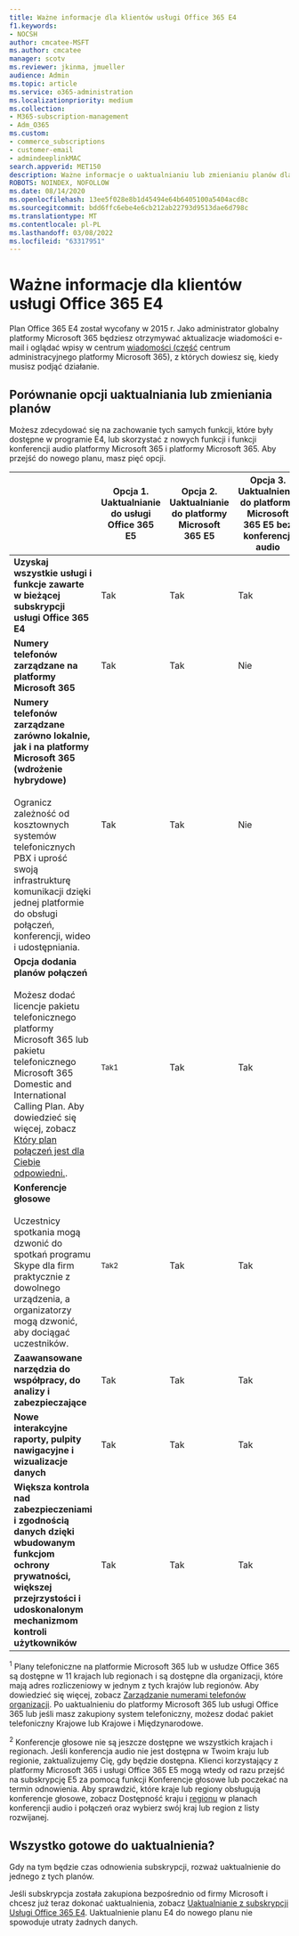 ```yaml
---
title: Ważne informacje dla klientów usługi Office 365 E4
f1.keywords:
- NOCSH
author: cmcatee-MSFT
ms.author: cmcatee
manager: scotv
ms.reviewer: jkinma, jmueller
audience: Admin
ms.topic: article
ms.service: o365-administration
ms.localizationpriority: medium
ms.collection:
- M365-subscription-management
- Adm_O365
ms.custom:
- commerce_subscriptions
- customer-email
- admindeeplinkMAC
search.appverid: MET150
description: Ważne informacje o uaktualnianiu lub zmienianiu planów dla klientów z subskrypcją usługi Office 365 E4.
ROBOTS: NOINDEX, NOFOLLOW
ms.date: 08/14/2020
ms.openlocfilehash: 13ee5f028e8b1d45494e64b6405100a5404acd8c
ms.sourcegitcommit: bdd6ffc6ebe4e6cb212ab22793d9513dae6d798c
ms.translationtype: MT
ms.contentlocale: pl-PL
ms.lasthandoff: 03/08/2022
ms.locfileid: "63317951"
---
```

# <a name="important-information-for-office-365-e4-customers"></a>Ważne informacje dla klientów usługi Office 365 E4

Plan Office 365 E4 został wycofany w 2015 r. Jako administrator globalny platformy Microsoft 365 będziesz otrzymywać aktualizacje wiadomości e-mail i oglądać wpisy w centrum <a href="https://go.microsoft.com/fwlink/p/?linkid=2070717" target="_blank">wiadomości (część</a> centrum administracyjnego platformy Microsoft 365), z których dowiesz się, kiedy musisz podjąć działanie.

## <a name="compare-your-options-for-upgrading-or-changing-plans"></a>Porównanie opcji uaktualniania lub zmieniania planów

Możesz zdecydować się na zachowanie tych samych funkcji, które były dostępne w programie E4, lub skorzystać z nowych funkcji i funkcji konferencji audio platformy Microsoft 365 i platformy Microsoft 365. Aby przejść do nowego planu, masz pięć opcji.

|  | Opcja 1. Uaktualnianie do usługi Office 365 E5 | Opcja 2. Uaktualnianie do platformy Microsoft 365 E5 | Opcja 3. Uaktualnienie do platformy Microsoft 365 E5 bez konferencji audio | Opcja 4. Zmiana na Office 365 E3 | Opcja 5. Zmiana na Microsoft 365 E3 |
|-|-|-|-|-|-|
| **Uzyskaj wszystkie usługi i funkcje zawarte w bieżącej subskrypcji usługi Office 365 E4** | Tak | Tak | Tak | Nie | Nie |
| **Numery telefonów zarządzane na platformy Microsoft 365** | Tak | Tak | Nie | Nie | Nie |
| **Numery telefonów zarządzane zarówno lokalnie, jak i na platformy Microsoft 365 (wdrożenie hybrydowe)**<br/><br/>Ogranicz zależność od kosztownych systemów telefonicznych PBX i uprość swoją infrastrukturę komunikacji dzięki jednej platformie do obsługi połączeń, konferencji, wideo i udostępniania. | Tak | Tak | Nie | Nie | Nie |
| **Opcja dodania planów połączeń**<br/><br/>Możesz dodać licencje pakietu telefonicznego platformy Microsoft 365 lub pakietu telefonicznego Microsoft 365 Domestic and International Calling Plan. Aby dowiedzieć się więcej, zobacz [Który plan połączeń jest dla Ciebie odpowiedni.](/MicrosoftTeams/calling-plan-landing-page). | <sup>Tak1</sup> | Tak | Tak | Tak | Tak |
| **Konferencje głosowe**<br/><br/>Uczestnicy spotkania mogą dzwonić do spotkań programu Skype dla firm praktycznie z dowolnego urządzenia, a organizatorzy mogą dzwonić, aby dociągać uczestników. | <sup>Tak2</sup> | Tak | Tak | Nie | Nie |
| **Zaawansowane narzędzia do współpracy, do analizy i zabezpieczające** | Tak | Tak | Tak | Nie | Nie |
| **Nowe interakcyjne raporty, pulpity nawigacyjne i wizualizacje danych** | Tak | Tak | Tak | Nie | Nie |
| **Większa kontrola nad zabezpieczeniami i zgodnością danych dzięki wbudowanym funkcjom ochrony prywatności, większej przejrzystości i udoskonalonym mechanizmom kontroli użytkowników** | Tak | Tak | Tak | Nie | Tak |

<sup>1</sup> Plany telefoniczne na platformie Microsoft 365 lub w usłudze Office 365 są dostępne w 11 krajach lub regionach i są dostępne dla organizacji, które mają adres rozliczeniowy w jednym z tych krajów lub regionów. Aby dowiedzieć się więcej, zobacz [Zarządzanie numerami telefonów organizacji](/microsoftteams/manage-phone-numbers-for-your-organization/manage-phone-numbers-for-your-organization). Po uaktualnieniu do platformy Microsoft 365 lub usługi Office 365 lub jeśli masz zakupiony system telefoniczny, możesz dodać pakiet telefoniczny Krajowe lub Krajowe i Międzynarodowe.

<sup>2</sup> Konferencje głosowe nie są jeszcze dostępne we wszystkich krajach i regionach. Jeśli konferencja audio nie jest dostępna w Twoim kraju lub regionie, zaktualizujemy Cię, gdy będzie dostępna. Klienci korzystający z platformy Microsoft 365 i usługi Office 365 E5 mogą wtedy od razu przejść na subskrypcję E5 za pomocą funkcji Konferencje głosowe lub poczekać na termin odnowienia. Aby sprawdzić, które kraje lub regiony obsługują konferencje głosowe, zobacz Dostępność kraju i [regionu](/microsoftteams/country-and-region-availability-for-audio-conferencing-and-calling-plans/country-and-region-availability-for-audio-conferencing-and-calling-plans) w planach konferencji audio i połączeń oraz wybierz swój kraj lub region z listy rozwijanej.

## <a name="ready-to-upgrade"></a>Wszystko gotowe do uaktualnienia?

Gdy na tym będzie czas odnowienia subskrypcji, rozważ uaktualnienie do jednego z tych planów.

Jeśli subskrypcja została zakupiona bezpośrednio od firmy Microsoft i chcesz już teraz dokonać uaktualnienia, zobacz [Uaktualnianie z subskrypcji Usługi Office 365 E4](upgrade-Office-365-E4.md). Uaktualnienie planu E4 do nowego planu nie spowoduje utraty żadnych danych.
